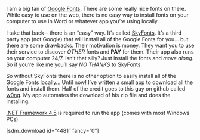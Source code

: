 
I am a big fan of [Google Fonts](http://www.google.com/fonts). There are some really nice fonts on there. While easy to use on the web, there is no easy way to install fonts on your computer to use in Word or whatever app you’re using locally.

I take that back – there is an “easy” way. It’s called [SkyFonts](http://www.fonts.com/web-fonts/google). It’s a third party app (not Google) that will install all of the Google Fonts for you… but there are some drawbacks. Their motivation is money. They want you to use their service to discover *OTHER* fonts and **PAY** for them. Their app also runs on your computer 24/7. Isn’t that silly? Just install the fonts and *move along*. So if you’re like me you’ll say *NO THANKS* to SkyFonts.

So without SkyFonts there is no other option to easily install all of the Google Fonts locally… Until now! I’ve written a small app to download all the fonts and install them. Half of the credit goes to this guy on github called [w0ng](https://github.com/w0ng/googlefontdirectory). My app automates the download of his zip file and does the installing.

[.NET Framework 4.5](http://www.microsoft.com/en-us/download/details.aspx?id=30653) is required to run the app (comes with most Windows PCs)

[sdm_download id=”4481″ fancy=”0″]


